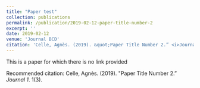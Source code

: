 ```yaml
---
title: "Paper test"
collection: publications
permalink: /publication/2019-02-12-paper-title-number-2
excerpt: ''
date: 2019-02-12
venue: 'Journal BCD'
citation: 'Celle, Agnès. (2019). &quot;Paper Title Number 2.” <i>Journal 1</i>. 1(3).'
---
```

This is a paper for which there is no link provided

Recommended citation: Celle, Agnès. (2019). "Paper Title Number 2.” <i>Journal 1</i>. 1(3).